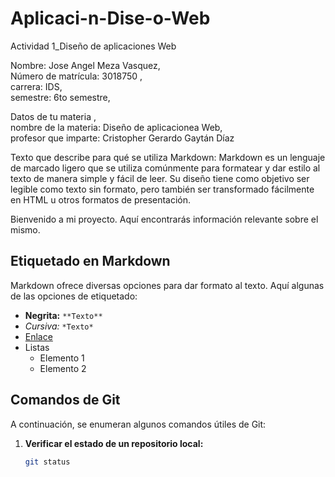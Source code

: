# Aplicaci-n-Dise-o-Web
Actividad 1_Diseño de aplicaciones Web

Nombre: Jose Angel Meza Vasquez,  
Número de matrícula: 3018750 ,  
carrera: IDS,  
semestre: 6to semestre,  

Datos de tu materia ,  
nombre de la materia: Diseño de aplicacionea Web,  
profesor que imparte: Cristopher Gerardo Gaytán Díaz  

Texto que describe para qué se utiliza Markdown: Markdown es un lenguaje de marcado ligero que se utiliza comúnmente para formatear y dar estilo al texto de manera simple y fácil de leer. Su diseño tiene como objetivo ser legible como texto sin formato, pero también ser transformado fácilmente en HTML u otros formatos de presentación. 



Bienvenido a mi proyecto. Aquí encontrarás información relevante sobre el mismo.

## Etiquetado en Markdown

Markdown ofrece diversas opciones para dar formato al texto. Aquí algunas de las opciones de etiquetado:

- **Negrita:** `**Texto**`
- *Cursiva:* `*Texto*`
- [Enlace](URL)
- Listas
  - Elemento 1
  - Elemento 2

## Comandos de Git

A continuación, se enumeran algunos comandos útiles de Git:

1. **Verificar el estado de un repositorio local:**
   ```bash
   git status



